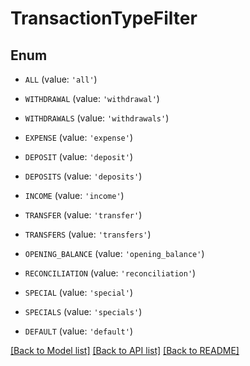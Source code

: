 # TransactionTypeFilter


## Enum

* `ALL` (value: `'all'`)

* `WITHDRAWAL` (value: `'withdrawal'`)

* `WITHDRAWALS` (value: `'withdrawals'`)

* `EXPENSE` (value: `'expense'`)

* `DEPOSIT` (value: `'deposit'`)

* `DEPOSITS` (value: `'deposits'`)

* `INCOME` (value: `'income'`)

* `TRANSFER` (value: `'transfer'`)

* `TRANSFERS` (value: `'transfers'`)

* `OPENING_BALANCE` (value: `'opening_balance'`)

* `RECONCILIATION` (value: `'reconciliation'`)

* `SPECIAL` (value: `'special'`)

* `SPECIALS` (value: `'specials'`)

* `DEFAULT` (value: `'default'`)

[[Back to Model list]](../README.md#documentation-for-models) [[Back to API list]](../README.md#documentation-for-api-endpoints) [[Back to README]](../README.md)


